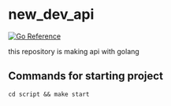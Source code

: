 # new_dev_api

[![Go Reference](https://pkg.go.dev/badge/golang.org/x/website.svg)](https://pkg.go.dev/golang.org/x/website)

this repository is making api with golang

## Commands for starting project
```
cd script && make start
```